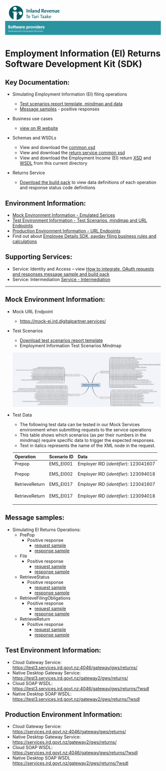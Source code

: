 ![IRD logo](../../Images/IRlogo.gif)
![Software Dev](../../Images/SoftwareDev.png)

# Employment Information (EI) Returns Software Development Kit (SDK)

## Key Documentation:

- Simulating Employment Information (EI) filing operations
	- [Test scenarios report template, mindmap and data](#Mock-Environment-Information)
    - [Message samples](#message-samples) - positive responses

- Business use cases
	- [view on IR website](https://www.classic.ird.govt.nz/resources/9/5/95275fd7-967a-4b87-877f-a8968807e45e/Payday+filing+-+Employment+Information+business+use+cases.pdf)
	
- Schemas and WSDLs
	- View and download the [common xsd](../../Schema%20-%20Common/)
	- View and download the [return service common xsd](../../Service%20-%20Return/Latest/)
	- View and download the Employment Income (EI) return [XSD](ReturnEI.v1.xsd) and [WSDL](ReturnsEIDevWsdl.wsdl) from this current directory
	
- Returns Service 
	- [Download the build pack](../../Service%20-%20Return/Latest/Gateway%20Services%20Build%20Pack%20-%20Return%20Service%20-%20EI.pdf) to view data definitions of each operation and response status code definitions

## Environment Information: 

- [Mock Environment Information - Emulated Serices](#mock-environment-information)
- [Test Environment Information - Test Scenarios, mindmap and URL Endpoints](#test-environment-information)
- [Production Environment Information - URL Endpoints](#Production-Environment-Information)	
- Find out about [Employee Details SDK, payday filing business rules and calculations](../)

## Supporting Services:

* Service: Identity and Access – view [How to integrate, OAuth requests and responses message sample and build pack](../../Service%20-%20Identity%20and%20Access/Latest/) 
* Service: Intermediation [Service - Intermediation](../Service%20-%20Intermediation)	

---

## Mock Environment Information:

- Mock URL Endpoint
    - https://mock-ei.ird.digitalpartner.services/ 

- Test Scenarios 
	- [Download test scenarios report template](Payday%20Filing%20–%20Employment%20Information%20-%20Test%20Report%20Template.docx)
	- Employment Information Test Scenarios Mindmap
	
	![Test Scenarios](images/Employment_Information_Test_Scenarios_Mind_Map.png)

- Test Data
	- The following test data can be tested in our Mock Services environment when submitting requests to the service operations
	- This table shows which scenarios (as per their numbers in the mindmap) require specific data to trigger the expected responses. 
	- Text in italics represents the name of the XML node in the request.
	
	
	|Operation | Scenario ID | Data|
	|--- | --- | ---|
	|Prepop | EMS_EI001 | Employer IRD (*identifier*): 123041607|
	| | | | *periodEndDate*: 2018-04-30|
	| | | | *payDayDate*: 2018-04-10|
	|Prepop | EMS_EI002 | Employer IRD (*identifier*): 123094018|
	| | | | *periodEndDate*: 2018-12-31|
	| | | | *payDayDate*: 2018-12-10|
	| RetrieveReturn | EMS_EI017 | Employer IRD (*identifier*): 123041607|
	| | | | *periodEndDate*: 2018-04-30|
	| | | | *payDayDate*: 2018-04-10|
	| | | | *submissionKey*: 987654321|
	RetrieveReturn | EMS_EI017 | Employer IRD (*identifier*): 123094018|
	| | | | *periodEndDate*: 2018-12-31|
	| | | | *payDayDate*: 2018-12-10|
	| | | | *submissionKey*: 987654321|

   

## Message samples:


- Simulating EI Returns Operations:
    - PrePop
        - Positive response
            - [request sample](sample%20messages/body-ei-returnprepop-request.xml)
            - [response sample](sample%20messages/body-ei-returnprepop-response.xml)
    - File
        - Positive response
            - [request sample](sample%20messages/body-ei-returnfile-request.xml)
            - [response sample](sample%20messages/body-ei-returnfile-response.xml)
    - RetrieveStatus
        - Positive response
            - [request sample](sample%20messages/body-ei-returnstatus-request.xml)
            - [response sample](sample%20messages/body-ei-returnstatus-response.xml)
    - RetrieveFilingObligations
        - Positive response
            - [request sample](sample%20messages/body-ei-filingobligation-request.xml)
            - [response sample](sample%20messages/body-ei-filingobligation-response.xml)
    - RetrieveReturn
        - Positive response
            - [request sample](sample%20messages/body-ei-retrievereturn-request.xml)
            - [response sample](sample%20messages/body-ei-retrievereturn-response.xml)

## Test Environment Information:
	
* Cloud Gateway Service: https://test3.services.ird.govt.nz:4046/gateway/gws/returns/
* Native Desktop Gateway Service: https://test3.services.ird.govt.nz/gateway2/gws/returns/
* Cloud SOAP WSDL: https://test3.services.ird.govt.nz:4046/gateway/gws/returns/?wsdl
* Native Desktop SOAP WSDL: https://test3.services.ird.govt.nz/gateway2/gws/returns/?wsdl	
            
## Production Environment Information:
* Cloud Gateway Service: https://services.ird.govt.nz:4046/gateway/gws/returns/
* Native Desktop Gateway Service: https://services.ird.govt.nz/gateway2/gws/returns/   
* Cloud SOAP WSDL: https://services.ird.govt.nz:4046/gateway/gws/returns/?wsdl
* Native Desktop SOAP WSDL https://services.ird.govt.nz/gateway2/gws/returns/?wsdl  